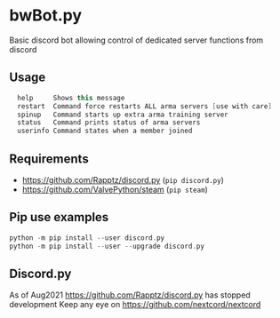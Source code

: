 bwBot.py
==========

Basic discord bot allowing control of dedicated server functions from discord 

## Usage
```c++
  help     Shows this message
  restart  Command force restarts ALL arma servers [use with care]
  spinup   Command starts up extra arma training server
  status   Command prints status of arma servers
  userinfo Command states when a member joined
```

## Requirements
- https://github.com/Rapptz/discord.py (`pip discord.py`)
- https://github.com/ValvePython/steam (`pip steam`)

## Pip use examples
```c++
python -m pip install --user discord.py
python -m pip install --user --upgrade discord.py
```

## Discord.py
As of Aug2021 https://github.com/Rapptz/discord.py has stopped development
Keep any eye on https://github.com/nextcord/nextcord
